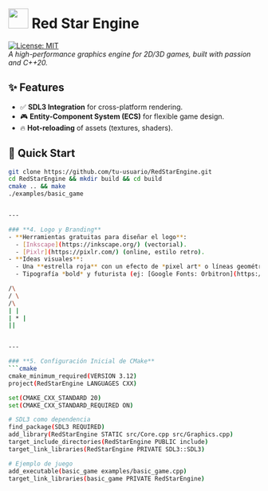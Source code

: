 # <img src="docs/logo.png" width="40"> Red Star Engine  

[![License: MIT](https://img.shields.io/badge/License-MIT-red.svg)](https://opensource.org/licenses/MIT)  
*A high-performance graphics engine for 2D/3D games, built with passion and C++20.*  

## ✨ Features  
- ✅ **SDL3 Integration** for cross-platform rendering.  
- 🎮 **Entity-Component System (ECS)** for flexible game design.  
- 🔥 **Hot-reloading** of assets (textures, shaders).  

## 🚀 Quick Start  
```bash
git clone https://github.com/tu-usuario/RedStarEngine.git  
cd RedStarEngine && mkdir build && cd build  
cmake .. && make  
./examples/basic_game  


---

### **4. Logo y Branding**  
- **Herramientas gratuitas para diseñar el logo**:  
  - [Inkscape](https://inkscape.org/) (vectorial).  
  - [Pixlr](https://pixlr.com/) (online, estilo retro).  
- **Ideas visuales**:  
  - Una **estrella roja** con un efecto de *pixel art* o líneas geométricas.  
  - Tipografía *bold* y futurista (ej: [Google Fonts: Orbitron](https://fonts.google.com/specimen/Orbitron)).  

/\
/ \
/\
| |
| * |
||


---

### **5. Configuración Inicial de CMake**  
```cmake
cmake_minimum_required(VERSION 3.12)  
project(RedStarEngine LANGUAGES CXX)  

set(CMAKE_CXX_STANDARD 20)  
set(CMAKE_CXX_STANDARD_REQUIRED ON)  

# SDL3 como dependencia  
find_package(SDL3 REQUIRED)  
add_library(RedStarEngine STATIC src/Core.cpp src/Graphics.cpp)  
target_include_directories(RedStarEngine PUBLIC include)  
target_link_libraries(RedStarEngine PRIVATE SDL3::SDL3)  

# Ejemplo de juego  
add_executable(basic_game examples/basic_game.cpp)  
target_link_libraries(basic_game PRIVATE RedStarEngine)  
